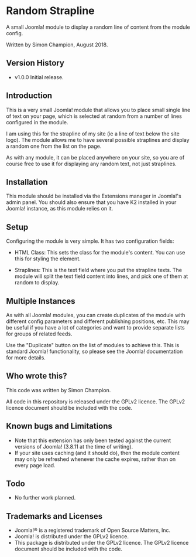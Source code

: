 Random Strapline
=======================

A small Joomla! module to display a random line of content from the module config.

Written by Simon Champion, August 2018.


Version History
---------------

* v1.0.0    Initial release.


Introduction
------------

This is a very small Joomla! module that allows you to place small single line of text on your page, which is selected at random from a number of lines configured in the module.

I am using this for the strapline of my site (ie a line of text below the site logo). The module allows me to have several possible straplines and display a random one from the list on the page.

As with any module, it can be placed anywhere on your site, so you are of course free to use it for displaying any random text, not just straplines.


Installation
------------

This module should be installed via the Extensions manager in Joomla!'s admin panel. You should also ensure that you have K2 installed in your Joomla! instance, as this module relies on it.


Setup
-----

Configuring the module is very simple. It has two configuration fields:

- HTML Class: This sets the class for the module's content. You can use this for styling the element.

- Straplines: This is the text field where you put the strapline texts. The module will split the text field content into lines, and pick one of them at random to display.


Multiple Instances
------------------

As with all Joomla! modules, you can create duplicates of the module with different config parameters and different publishing positions, etc. This may be useful if you have a lot of categories and want to provide separate lists for groups of related feeds.

Use the "Duplicate" button on the list of modules to achieve this. This is standard Joomla! functionality, so please see the Joomla! documentation for more details.


Who wrote this?
---------------

This code was written by Simon Champion.

All code in this repository is released under the GPLv2 licence. The GPLv2 licence document should be included with the code.



Known bugs and Limitations
--------------------------

- Note that this extension has only been tested against the current versions of Joomla! (3.8.11 at the time of writing).
- If your site uses caching (and it should do), then the module content may only be refreshed whenever the cache expires, rather than on every page load.


Todo
----

* No further work planned.


Trademarks and Licenses
-----------------------

* Joomla!® is a registered trademark of Open Source Matters, Inc.
* Joomla! is distributed under the GPLv2 licence.
* This package is distributed under the GPLv2 licence. The GPLv2 licence document should be included with the code.

